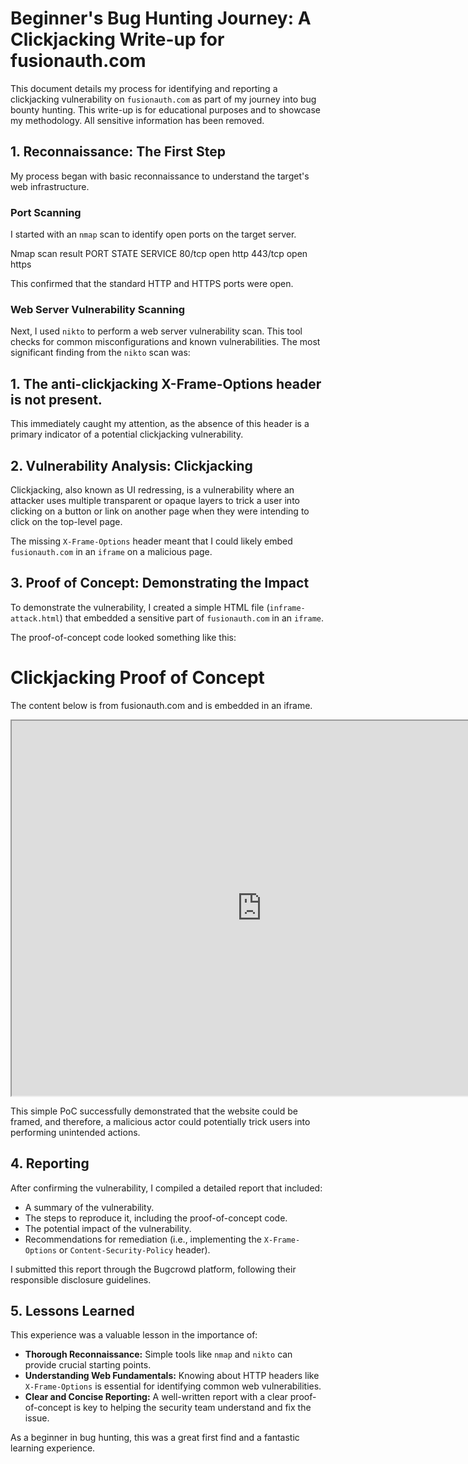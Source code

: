 # Beginner's Bug Hunting Journey: A Clickjacking Write-up for fusionauth.com
 
 This document details my process for identifying and reporting a clickjacking vulnerability on `fusionauth.com` as part of my journey into bug bounty hunting.
 This write-up is for educational purposes and to showcase my methodology. All sensitive information has been removed.
 
 ## 1. Reconnaissance: The First Step
 
 My process began with basic reconnaissance to understand the target's web infrastructure.
 
 ### Port Scanning
   
   I started with an `nmap` scan to identify open ports on the target server.

  Nmap scan result
  PORT    STATE SERVICE
  80/tcp  open  http
  443/tcp open  https


 
 This confirmed that the standard HTTP and HTTPS ports were open.
 
 ### Web Server Vulnerability Scanning
 
 Next, I used `nikto` to perform a web server vulnerability scan. This tool checks for common misconfigurations and known vulnerabilities. The most significant
     finding from the `nikto` scan was:

  ## 1. The anti-clickjacking X-Frame-Options header is not present.

  
 This immediately caught my attention, as the absence of this header is a primary indicator of a potential clickjacking vulnerability.
 
  ## 2. Vulnerability Analysis: Clickjacking
  
  Clickjacking, also known as UI redressing, is a vulnerability where an attacker uses multiple transparent or opaque layers to trick a user into clicking on a
  button or link on another page when they were intending to click on the top-level page.
  
  The missing `X-Frame-Options` header meant that I could likely embed `fusionauth.com` in an `iframe` on a malicious page.
 
  ## 3. Proof of Concept: Demonstrating the Impact
  
  To demonstrate the vulnerability, I created a simple HTML file (`inframe-attack.html`) that embedded a sensitive part of `fusionauth.com` in an `iframe`.
  
  The proof-of-concept code looked something like this:
  <!OCTYPE html>
  <html>
    <head><title>Clickjacking PoC</title></head>
    <body>
      <h1>Clickjacking Proof of Concept</h1>
      <p>The content below is from fusionauth.com and is embedded in an iframe.</p>
      <iframe src="https://www.fusionauth.com/[sensitive-page]" width="800" height="600"></iframe>
    </body>
  </html>


 
 This simple PoC successfully demonstrated that the website could be framed, and therefore, a malicious actor could potentially trick users into performing
 unintended actions.
 
  ## 4. Reporting
 
 After confirming the vulnerability, I compiled a detailed report that included:
 
 *   A summary of the vulnerability.
 *   The steps to reproduce it, including the proof-of-concept code.
   *   The potential impact of the vulnerability.
   *   Recommendations for remediation (i.e., implementing the `X-Frame-Options` or `Content-Security-Policy` header).
   
   I submitted this report through the Bugcrowd platform, following their responsible disclosure guidelines.
   
  ## 5. Lessons Learned
   
   This experience was a valuable lesson in the importance of:
   
   *   **Thorough Reconnaissance:** Simple tools like `nmap` and `nikto` can provide crucial starting points.
   *   **Understanding Web Fundamentals:** Knowing about HTTP headers like `X-Frame-Options` is essential for identifying common web vulnerabilities.
   *   **Clear and Concise Reporting:** A well-written report with a clear proof-of-concept is key to helping the security team understand and fix the issue.
   
   As a beginner in bug hunting, this was a great first find and a fantastic learning experience.
